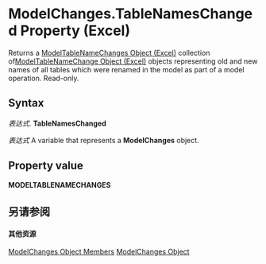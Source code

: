 
# ModelChanges.TableNamesChanged Property (Excel)

Returns a [ModelTableNameChanges Object (Excel)](78ecf42b-7ce5-b00a-a9c1-ba3fdc5b5731.md) collection of[ModelTableNameChange Object (Excel)](f739aed8-aa89-a05d-fa84-8ae2520576fb.md) objects representing old and new names of all tables which were renamed in the model as part of a model operation. Read-only.


## Syntax

 _表达式_. **TableNamesChanged**

 _表达式_ A variable that represents a **ModelChanges** object.


## Property value

 **MODELTABLENAMECHANGES**


## 另请参阅


#### 其他资源


[ModelChanges Object Members](http://msdn.microsoft.com/library/9ecee580-b4aa-9e89-1a6e-70ee31552ec7%28Office.15%29.aspx)
[ModelChanges Object](fd2388eb-48ab-c238-2ffa-8c3f6d20fe36.md)